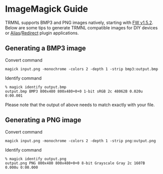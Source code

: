# ImageMagick Guide

TRMNL supports BMP3 and PNG images natively, starting with [FW v1.5.2](https://github.com/usetrmnl/firmware/releases/tag/v1.5.2). Below are some tips to generate TRMNL compatible images for DIY devices or [Alias](https://help.usetrmnl.com/en/articles/10701448-alias-plugin)/[Redirect](https://help.usetrmnl.com/en/articles/11035846-redirect-plugin) plugin applications.

## Generating a BMP3 image <a href="#h_de4d75d195" id="h_de4d75d195"></a>

Convert command

```
magick input.png -monochrome -colors 2 -depth 1 -strip bmp3:output.bmp
```

Identify command

```
% magick identify output.bmp 
output.bmp BMP3 800x480 800x480+0+0 1-bit sRGB 2c 48062B 0.020u 0:00.001
```

Please note that the output of above needs to match exactly with your file.

## Generating a PNG image <a href="#h_6b95d41fbd" id="h_6b95d41fbd"></a>

Convert command

```
magick input.png -monochrome -colors 2 -depth 1 -strip png:output.png
```

Identify command

```
% magick identify output.png 
output.png PNG 800x480 800x480+0+0 8-bit Grayscale Gray 2c 1607B 0.000u 0:00.000
```
